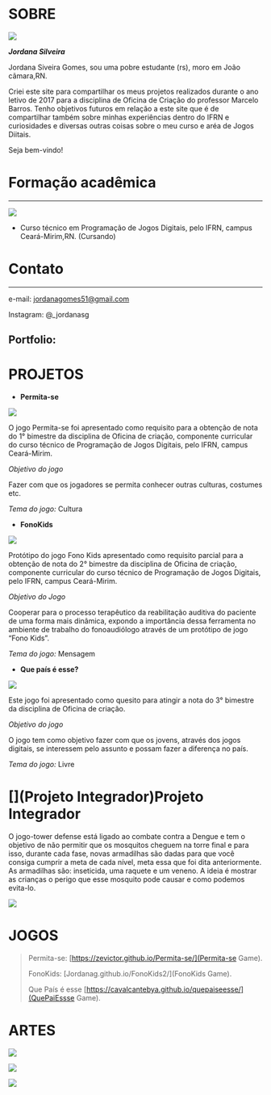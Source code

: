 

# [](SOBRE)SOBRE

![](myphot.png)

**_Jordana Silveira_**
   
Jordana Siveira Gomes, sou uma pobre estudante (rs), moro em João cãmara,RN.
   
Criei este site para compartilhar os meus projetos realizados durante o ano letivo de 2017 para a disciplina de Oficina de Criação do professor Marcelo Barros. Tenho objetivos futuros em relação a este site que é de compartilhar também sobre minhas experiências dentro do IFRN e curiosidades e diversas outras coisas sobre o meu curso e aréa de Jogos Diitais.

Seja bem-vindo!


# **Formação acadêmica**

***

![](IFRN4.png)

* Curso técnico em Programação de Jogos Digitais, pelo IFRN, campus Ceará-Mirim,RN. (Cursando)


# **Contato**

***

e-mail: jordanagomes51@gmail.com

Instagram: @_jordanasg

   

## [](Portfolio:)Portfolio:
   
   
# [](PROJETOS)PROJETOS


* **Permita-se**

![](ps.png)

O jogo Permita-se foi apresentado como requisito para a obtenção de nota do 1° bimestre da disciplina de Oficina de criação, componente curricular do curso técnico de Programação de Jogos Digitais, pelo IFRN, campus Ceará-Mirim.

_Objetivo do jogo_

Fazer com que os jogadores se permita conhecer outras culturas, costumes etc.

_Tema do jogo:_  Cultura


*  **FonoKids**

![](fk.jpg)

Protótipo do jogo Fono Kids apresentado como requisito parcial para a obtenção de nota do 2° bimestre da disciplina de Oficina de criação, componente curricular do curso técnico de Programação de Jogos Digitais, pelo IFRN, campus Ceará-Mirim.

_Objetivo do Jogo_

Cooperar para o processo terapêutico da reabilitação auditiva do paciente de uma forma mais dinâmica, expondo a importância dessa ferramenta no ambiente de trabalho do fonoaudiólogo através de um protótipo de jogo “Fono Kids”.

_Tema do jogo:_  Mensagem

*  **Que país é esse?**

![](qp10.png)

Este jogo foi apresentado como quesito para atingir a nota do 3° bimestre da disciplina de Oficina de criação.


_Objetivo do jogo_

O jogo tem como objetivo fazer com que os jovens, através dos jogos digitais, se interessem pelo assunto e possam fazer a diferença no país.

_Tema do jogo:_ Livre

# [](Projeto Integrador)Projeto Integrador

   O jogo-tower defense está ligado ao combate contra a Dengue e tem o objetivo de não permitir que os mosquitos cheguem na torre final e para isso,  durante cada fase, novas armadilhas são dadas para que você consiga cumprir a meta de cada nível, meta essa que foi dita anteriormente. As armadilhas são: inseticida, uma raquete e um veneno. A ideia é mostrar as crianças o perigo que esse mosquito pode causar e como podemos evita-lo. 
   
 ![](td.png)
   
   

# [](JOGOS)JOGOS


> Permita-se:
>[https://zevictor.github.io/Permita-se/](Permita-se Game).
>
> FonoKids:
>[Jordanag.github.io/FonoKids2/](FonoKids Game).
>
> Que País é esse 
>[https://cavalcantebya.github.io/quepaiseesse/](QuePaiEssse Game).




# [](ARTES)ARTES

![](qp3.png) 

![](artfk1.png)

![](mp1.png)















